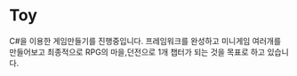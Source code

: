 # Toy

C#을 이용한 게임만들기를 진행중입니다.
프레임워크를 완성하고 미니게임 여러개를 만들어보고
최종적으로 RPG의 마을,던전으로 1개 챕터가 되는 것을 목표로 하고 있습니다.
